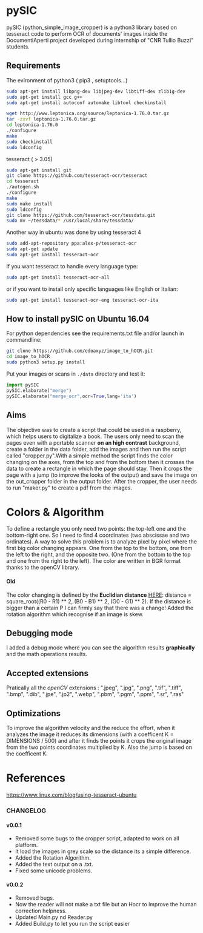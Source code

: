 # pySIC

pySIC (python_simple_image_cropper) is a python3  library  based on tesseract code to perform OCR of documents' images inside the DocumentiAperti project developed during internship of "CNR Tullio Buzzi" students.

## Requirements

The evironment of python3 ( pip3 , setuptools...)

```bash
sudo apt-get install libpng-dev libjpeg-dev libtiff-dev zlib1g-dev
sudo apt-get install gcc g++
sudo apt-get install autoconf automake libtool checkinstall

wget http://www.leptonica.org/source/leptonica-1.76.0.tar.gz
tar -zxvf leptonica-1.76.0.tar.gz
cd leptonica-1.76.0
./configure
make
sudo checkinstall
sudo ldconfig
```



tesseract ( > 3.05)

```bash
sudo apt-get install git
git clone https://github.com/tesseract-ocr/tesseract
cd tesseract
./autogen.sh
./configure
make
sudo make install
sudo ldconfig
git clone https://github.com/tesseract-ocr/tessdata.git
sudo mv ~/tessdata/* /usr/local/share/tessdata/
```
Another way in ubuntu was done by using tesseract 4

```bash
sudo add-apt-repository ppa:alex-p/tesseract-ocr
sudo apt-get update
sudo apt-get install tesseract-ocr
```
If you want tesseract to handle every language type:
```bash
sudo apt-get install tesseract-ocr-all
```
or if you want to install only specific languages like English or Italian:
```bash
sudo apt-get install tesseract-ocr-eng tesseract-ocr-ita
```

## How to install pySIC on Ubuntu 16.04

For python dependencies see the requirements.txt file and/or launch in commandline:

```bash
git clone https://github.com/edoaxyz/image_to_hOCR.git
cd image_to_hOCR
sudo python3 setup.py install
```
Put your images or scans in ```./data``` directory and test it:

```python
import pySIC
pySIC.elaborate("merge")
pySIC.elaborate("merge_ocr",ocr=True,lang='ita')
```

## Aims

The objective was to create a script that could be used in a raspberry, which helps users to digitalize a book.
The users only need to scan the pages even with a portable scanner **on an high contrast** background, create a folder in the data folder, add the images and then run the script called "cropper.py".With a simple method the script finds the color changing on the axes, from the top and from the bottom then it crosses the data to create a rectangle in which the page should stay. Then it crops the page with a jump (to improve the looks of the output) and save the image on the out_cropper folder in the output folder. After the cropper, the user needs to run "maker.py" to create a pdf from the images.


# Colors & Algorithm

To define a rectangle you only need two points: the top-left one and the bottom-right one.
So I need to find 4 coordinates (two abscissae and two ordinates). A way to solve this problem is to analyze pixel by pixel where the first big color changing appears. One from the top to the bottom, one from the left to the right, and the opposite two. (One from the bottom to the top and one from the right to the left).
The color are written in BGR format thanks to the openCV library.
#### Old
The color changing is defined by the **Euclidian distance** [HERE](https://en.wikipedia.org/wiki/Color_difference):
distance = square_root((R0 - R1) ** 2, (B0 - B1) ** 2, (G0 - G1) ** 2).
If the distance is bigger than a certain P I can firmly say that there was a change!
Added the rotation algorithm which recognise if an image is skew.

## Debugging mode
I added a debug mode where you can see the algorithm results **graphically** and the math operations results.

## Accepted extensions
Pratically all the *openCV* extensions :
".jpeg", ".jpg", ".png", ".tif", ".tiff", ".bmp", ".dib", ".jpe", ".jp2", ".webp", ".pbm", ".pgm", ".ppm", ".sr", ".ras"

## Optimizations
To improve the algorithm velocity and the reduce the effort, when it analyzes the image it reduces its dimensions (with a coefficent K = DIMENSIONS / 500) and after it finds the points it crops the original image from the two points coordinates multiplied by K.
Also the jump is based on the coefficent K.

# References
https://www.linux.com/blog/using-tesseract-ubuntu

### CHANGELOG
#### v0.0.1
 - Removed some bugs to the cropper script, adapted to work on all platform.
 - It load the images in grey scale so the distance its a simple difference.
 - Added the Rotation Algorithm.
 - Added the text output on a .txt.
 - Fixed some unicode problems.

#### v0.0.2
 - Removed bugs.
 - Now the reader will not make a txt file but an Hocr to improve the human correction helpness.
 - Updated Main.py nd Reader.py
 - Added Build.py to let you run the script easier
